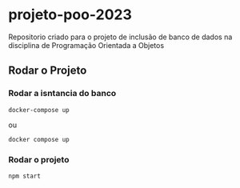 # projeto-poo-2023
Repositorio criado para o projeto de inclusão de banco de dados na disciplina de Programação Orientada a Objetos

## Rodar o Projeto

### Rodar a isntancia do banco

```
docker-compose up
```
ou
```
docker compose up
```

### Rodar o projeto

```
npm start
```

